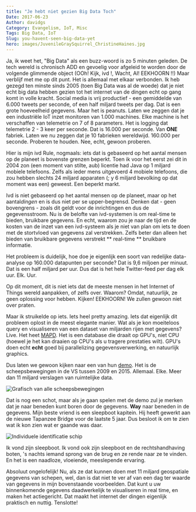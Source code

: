 ```yaml
---
title: "Je hebt niet gezien Big Data Toch"
Date: 2017-06-23
Author: davidgs
Category: Evangelism, IoT, Misc
Tags: Big Data, IoT
Slug: you-havent-seen-big-data-yet
hero: images/JuvenileGraySquirrel_ChristineHaines.jpg
---
```


Ja, ik weet het, "Big Data" als een buzz-woord is zo 5 minuten geleden. De tech wereld is chronisch ADD en gevoelig voor afgeleid te worden door de volgende glimmende object (OOh! Kijk, ivd !, Wacht, AI! EEKHOORN !!) Maar verblijf met me op dit punt. Het is allemaal met elkaar verbonden. Ik heb gezegd ten minste sinds 2005 (toen Big Data was al de woede) dat je niet echt big data hebben gezien tot het internet van de dingen echt op gang komt in volle kracht. Social media is vrij productief - een gemiddelde van 6.000 tweets per seconde, of een half miljard tweets per dag. Dat is een grote hoeveelheid gegevens. Maar het is peanuts. Laten we zeggen dat je een industriële IoT inzet monitoren van 1.000 machines. Elke machine is het verschaffen van telemetrie on 7 of 8 parameters. Het is logging dat telemetrie 2 - 3 keer per seconde. Dat is 16.000 per seconde. Van **ONE** fabriek. Laten we nu zeggen dat je 10 fabrieken wereldwijd. 160.000 per seconde. Proberen te houden. Nee, echt, gewoon proberen.

Hier is mijn ivd Rule, nogmaals: iets dat is gebaseerd op het aantal mensen op de planeet is bovenste grenzen beperkt. Toen ik voor het eerst zei dit in 2004 zon (een moment van stilte, aub) licentie had Java op 1 miljard mobiele telefoons. Zelfs als ieder mens uitgevoerd 4 mobiele telefoons, die zou hebben slechts 24 miljard apparaten (; y 6 miljard bevolking op dat moment was een) geweest. Een beperkt markt.

Ivd is niet gebaseerd op het aantal mensen op de planeet, maar op het aantal*dingen* en is dus niet per se upper-begrensd. Denken dat - geen bovengrens - zoals dit geldt voor de inrichtingen en dus de gegevensstroom. Nu is de belofte van ivd-systemen is om real-time te bieden, bruikbare gegevens. En echt, waarom zou je naar de tijd en de kosten van de inzet van een ivd-systeem als je niet van plan om iets te doen met de stortvloed van gegevens zal verstrekken. Zelfs beter dan alleen het bieden van bruikbare gegevens verstrekt ** real-time ** bruikbare informatie.

Het probleem is duidelijk, hoe doe je eigenlijk een soort van redelijke data-analyse op 160.000 datapunten per seconde? Dat is 9,6 miljoen per minuut. Dat is een half miljard per uur. Dus dat is het hele Twitter-feed per dag elk uur. Elk. Uur.

Op dit moment, dit is niet iets dat de meeste mensen in het Internet of Things wereld aanpakken, of zelfs over. Waarom? Omdat, natuurlijk, ze geen oplossing voor hebben. Kijken! EEKHOORN! We zullen gewoon niet over praten.

Maar ik struikelde op iets. Iets heel pretty amazing. Iets dat eigenlijk dit probleem oplost in de meest elegante manier. Wat als je kon moeiteloos query en visualiseren van een dataset van miljarden rijen met gegevens? Live. Het heet [MAPD](http://mapd.com). Het is een database die draait op GPU's, niet CPU (hoewel je het kan draaien op CPU's als u tragere prestaties wilt). GPU's doen echt **echt** goed bij parallelizing gegevensverwerking, en natuurlijk graphics.

Dus laten we gewoon kijken naar een van hun [demo](https://www.mapd.com/demos/). Het is de scheepsbewegingen in de VS tussen 2009 en 2015. Allemaal. Elke. Meer dan 11 miljard verslagen van ruimtelijke data.

![Grafisch van alle scheepsbewegingen](/posts/category/iot/images/Safari029.jpg)

Dat is nog een schot, maar als je gaan spelen met de demo zul je merken dat je naar beneden kunt boren door de gegevens. **Way** naar beneden in de gegevens. Mijn beste vriend is een sleepboot kapitein. Hij heeft gewerkt aan de nieuwe Tapanzee Bridge voor de laatste 5 jaar. Dus besloot ik om te zien wat ik kon zien wat er gaande was daar.

![Individuele identificatie schip](/posts/category/iot/images/Safari028.jpg)

Ik vond zijn sleepboot. Ik vond ook zijn sleepboot en de rechtshandhaving boten, 's nachts iemand sprong van de brug en ze rende naar ze te vinden. En het is een naadloze, vloeiende, meeslepende ervaring.

Absoluut ongelofelijk! Nu, als ze dat kunnen doen met 11 miljard geospatiale gegevens van schepen, wel, dan is dat niet te ver af van een dag ter waarde van gegevens in mijn bovenstaande voorbeelden. Dat kunt u uw binnenkomende gegevens daadwerkelijk te visualiseren in real time, en maken het actiegericht. Dat maakt het internet der dingen eigenlijk praktisch en nuttig. Tenslotte!
